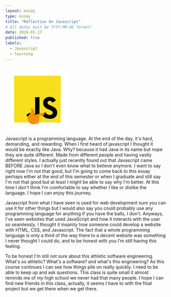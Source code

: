 ```yaml
---
layout: essay
type: essay
title: "Reflection On Javascript"
# All dates must be YYYY-MM-DD format!
date: 2024-01-17
published: true
labels:
  - Javascript
  - learning
---
```


<img width="200px" class="rounded float-start pe-4" src="../img/thinking-js.png">

  Javascript is a programming language. At the end of the day, it's hard, demanding, and rewarding. When I first heard of javascript I thought it would be exactly like Java. Why? because it had Java in its name but nope they are quite different. Made from different people and having vastly different styles. I actually just recently found out that Javascript came BEFORE Java so I don't even know what to believe anymore. I want to say right now I'm not that good, but I'm going to come back to this essay perhaps either at the end of this semester or when I graduate and still say I'm not that good but at least I might be able to say why I'm better. At this time I don't think I'm comfortable to say whether I like or dislike the language. I hope I can enjoy this journey.  
  
  Javascript from what I have seen is used for web development sure you can use it for other things but I would also say you could probably use any programming language for anything if you have the balls, I don't. Anyways, I've seen websites that used JavaScript and how it interacts with the user so seamlessly. I thought it insanity how someone could develop a website with HTML, CSS, and Javascript. The fact that a whole programming language is only a third of the way there to a decent website was something I never thought I could do, and to be honest with you I'm still having this feeling.
  
  To be honest I'm still not sure about this athletic software engineering. What's so athletic? What's a software? and what's this engineering? As this course continues I can see how things pile on really quickly. I need to be able to keep up and ask questions. This class is quite small it almost reminds me of my high school we never had that many people. I hope I can find new friends in this class, actually, it seems I have to with the final project but we get there when we get there. 
